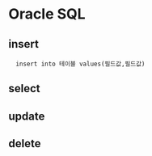 
# Oracle SQL


## insert 
      insert into 테이블 values(필드값,필드값)
## select 

## update 

## delete 

